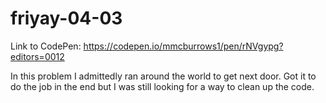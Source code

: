 # friyay-04-03

Link to CodePen: https://codepen.io/mmcburrows1/pen/rNVgypg?editors=0012

In this problem I admittedly ran around the world to get next door. Got it to do the job in the end but I was still looking for a way to clean up the code. 
